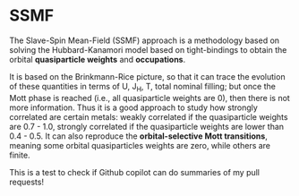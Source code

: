 # SSMF

The Slave-Spin Mean-Field (SSMF) approach is a methodology based on solving the Hubbard-Kanamori model based on tight-bindings to obtain the orbital **quasiparticle weights** and **occupations**. 

It is based on the Brinkmann-Rice picture, so that it can trace the evolution of these quantities in terms of U, J<sub>H</sub>, T, total nominal filling; but once the Mott phase is reached (i.e., all quasiparticle weights are 0), then there is not more information. Thus it is a good approach to study how strongly correlated are certain metals: weakly correlated if the quasiparticle weights are 0.7 - 1.0, strongly correlated if the quasiparticle weights are lower than 0.4 - 0.5. It can also reproduce the **orbital-selective Mott transitions**, meaning some orbital quasiparticles weights are zero, while others are finite.


This is a test to check if Github copilot can do summaries of my pull requests!